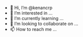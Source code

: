 - 👋 Hi, I’m @kenancrp
- 👀 I’m interested in ...
- 🌱 I’m currently learning ...
- 💞️ I’m looking to collaborate on ...
- 📫 How to reach me ...

<!---
kenancrp/kenancrp is a ✨ special ✨ repository because its `README.md` (this file) appears on your GitHub profile.
You can click the Preview link to take a look at your changes.
--->
